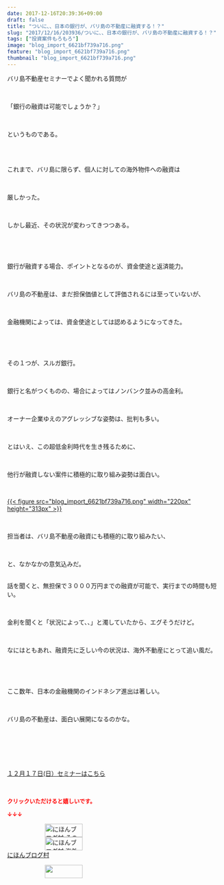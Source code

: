 ```yaml
---
date: 2017-12-16T20:39:36+09:00
draft: false
title: "ついに、、日本の銀行が、バリ島の不動産に融資する！？"
slug: "2017/12/16/203936/ついに、、日本の銀行が、バリ島の不動産に融資する！？"
tags: ["投資案件もろもろ"]
image: "blog_import_6621bf739a716.png"
feature: "blog_import_6621bf739a716.png"
thumbnail: "blog_import_6621bf739a716.png"
---
```

<p>バリ島不動産セミナーでよく聞かれる質問が</p><p> </p><p>「銀行の融資は可能でしょうか？」</p><p> </p><p>というものである。</p><p> </p><p><br/>これまで、バリ島に限らず、個人に対しての海外物件への融資は</p><p> </p><p>厳しかった。</p><p> </p><p>しかし最近、その状況が変わってきつつある。</p><p> </p><p> </p><p>銀行が融資する場合、ポイントとなるのが、資金使途と返済能力。</p><p> </p><p>バリ島の不動産は、まだ担保価値として評価されるには至っていないが、</p><p> </p><p>金融機関によっては、資金使途としては認めるようになってきた。</p><p> </p><p> </p><p>その１つが、スルガ銀行。</p><p> </p><p>銀行と名がつくものの、場合によってはノンバンク並みの高金利。</p><p> </p><p>オーナー企業ゆえのアグレッシブな姿勢は、批判も多い。</p><p> </p><p>とはいえ、この超低金利時代を生き残るために、</p><p> </p><p>他行が融資しない案件に積極的に取り組み姿勢は面白い。</p><p> </p><p><a href="blog_import_6621bf739a716.png">{{< figure src="blog_import_6621bf739a716.png" width="220px" height="313px" >}}</a></p><p> </p><p>担当者は、バリ島不動産の融資にも積極的に取り組みたい、</p><p> </p><p>と、なかなかの意気込みだ。</p><p><br/>話を聞くと、無担保で３０００万円までの融資が可能で、実行までの時間も短い。</p><p> </p><p>金利を聞くと「状況によって、、」と濁していたから、エグそうだけど。</p><p> </p><p>なにはともあれ、融資先に乏しい今の状況は、海外不動産にとって追い風だ。</p><p> </p><p> </p><p>ここ数年、日本の金融機関のインドネシア進出は著しい。</p><p> </p><p>バリ島の不動産は、面白い展開になるのかな。</p><p> </p><p> </p><p> </p><p><a href="17_ek" target="_blank">１２月１７日(日）セミナーはこちら</a></p><p> </p><p><font color="#ff0000" size="2"><strong>クリックいただけると嬉しいです。</strong></font></p><p><font color="#ff0000" size="2"><strong>↓↓↓</strong></font></p><p><a href="ranking.html?p_cid=01260127" id="&amp;blogmura_banner" target="_blank"><img alt="にほんブログ村 その他生活ブログ 不動産投資へ" border="0" height="31" src="data:image/svg+xml;charset=utf-8,%3Csvg%20xmlns%3D%22http%3A%2F%2Fwww.w3.org%2F2000%2Fsvg%22%20title%3D%22Placeholder%20for%20Images%22%20role%3D%22presentation%22%20viewBox%3D%220%200%2088%2031%22%20%2F%3E" width="88" data-src="https://img-proxy.blog-video.jp/images?url=http%3A%2F%2Flife.blogmura.com%2Fhudousantoushi%2Fimg%2Fhudousantoushi88_31.gif" style="aspect-ratio: auto 88 / 31;"/><noscript><img alt="にほんブログ村 その他生活ブログ 不動産投資へ" border="0" height="31" src="https://img-proxy.blog-video.jp/images?url=http%3A%2F%2Flife.blogmura.com%2Fhudousantoushi%2Fimg%2Fhudousantoushi88_31.gif" width="88"></noscript></a><br/><a href="ranking.html?p_cid=01260127" target="_blank"><img alt="にほんブログ村 海外生活ブログ バリ島情報へ" border="0" height="31" src="data:image/svg+xml;charset=utf-8,%3Csvg%20xmlns%3D%22http%3A%2F%2Fwww.w3.org%2F2000%2Fsvg%22%20title%3D%22Placeholder%20for%20Images%22%20role%3D%22presentation%22%20viewBox%3D%220%200%2088%2031%22%20%2F%3E" width="88" data-src="https://img-proxy.blog-video.jp/images?url=http%3A%2F%2Foverseas.blogmura.com%2Fbali%2Fimg%2Fbali88_31.gif" style="aspect-ratio: auto 88 / 31;"/><noscript><img alt="にほんブログ村 海外生活ブログ バリ島情報へ" border="0" height="31" src="https://img-proxy.blog-video.jp/images?url=http%3A%2F%2Foverseas.blogmura.com%2Fbali%2Fimg%2Fbali88_31.gif" width="88"></noscript></a><br/><a href="ranking.html?p_cid=01260127" target="_blank">にほんブログ村</a></p><p><a href="link.php?1804582" title="人気ブログランキングへ"><img border="0" height="31" src="data:image/svg+xml;charset=utf-8,%3Csvg%20xmlns%3D%22http%3A%2F%2Fwww.w3.org%2F2000%2Fsvg%22%20title%3D%22Placeholder%20for%20Images%22%20role%3D%22presentation%22%20viewBox%3D%220%200%2088%2031%22%20%2F%3E" width="88" data-src="https://blog.with2.net/img/banner/banner_22.gif" style="aspect-ratio: auto 88 / 31;"/><noscript><img border="0" height="31" src="https://blog.with2.net/img/banner/banner_22.gif" width="88"></noscript></a></p>

